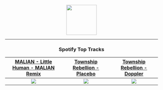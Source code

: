 <p align="center">
  <a href="https://www.tobiasmichael.de">
    <img src="https://tobiasmichael.de/assets/logo.gif" width="100" height="100"/>
  </a>
</p>

---

<h3 align="center">Spotify Top Tracks</h3>

[MALIAN - Little Human - MALIAN Remix](https://open.spotify.com/track/0y6L1OiwEGR4Fs3lOLTwqa)|[Township Rebellion - Placebo](https://open.spotify.com/track/2O9HRiLKR4V4yDCZoD0iNg)|[Township Rebellion - Doppler](https://open.spotify.com/track/6uZqlAYVkF3hduXyjsK8QW)
:---:|:----:|:----:
<img src="https://i.scdn.co/image/ab67616d00001e0208bf0a32b9d646ce90f22169"/>|<img src="https://i.scdn.co/image/ab67616d00001e02818fc309c90fc6eadfc611d2"/>|<img src="https://i.scdn.co/image/ab67616d00001e025c960e38a171d35c57ea2549"/>
